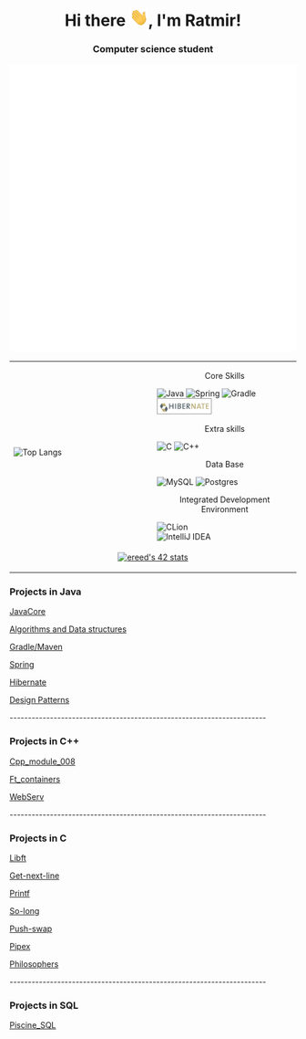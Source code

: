<h1 align="center">Hi there <img src="https://github.com/RatmirW/RatmirW/blob/main/images/welcome.gif" height="32"/>, I'm Ratmir!</h1>
<h3 align="center">Computer science student</h3>

<img src="Example.svg" alt=" ">

<table width="100%" border="0" cellspacing="0" cellpadding="4">
 <tr>
  <td width="50%" class="tableOne">
    <img src="https://github-readme-stats.vercel.app/api/top-langs/?username=RatmirW&theme=radical" alt="Top Langs" />
    <!--<img src="https://github-readme-stats.vercel.app/api/top-langs/?username=RatmirW&layout=compact&theme=radical" alt="Top Langs" />-->
  </td>
  <td width="50%" class="tableTwo">
    <p style="text-align:center">Core Skills</p>
    <img src="https://img.shields.io/badge/java-%23ED8B00.svg?style=for-the-badge&logo=java&logoColor=white" alt="Java" />
    <img src="https://img.shields.io/badge/spring-%236DB33F.svg?style=for-the-badge&logo=spring&logoColor=white" alt="Spring" />
    <img src="https://img.shields.io/badge/Gradle-02303A.svg?style=for-the-badge&logo=Gradle&logoColor=white" alt="Gradle" />
    <img src="https://github.com/RatmirW/RatmirW/blob/main/images/hibernate.png" alt="Hibernate" height="28"/>
    <p></p>
    <p style="text-align:center">Extra skills</p>
    <img src="https://img.shields.io/badge/c-%2300599C.svg?style=for-the-badge&logo=c&logoColor=white" alt="C" />
    <img src="https://img.shields.io/badge/c++-%2300599C.svg?style=for-the-badge&logo=c%2B%2B&logoColor=white" alt="C++" /><br>
    <p></p>
    <p style="text-align:center">Data Base</p>
    <img src="https://img.shields.io/badge/mysql-%2300f.svg?style=for-the-badge&logo=mysql&logoColor=white" alt="MySQL" />
    <img src="https://img.shields.io/badge/postgres-%23316192.svg?style=for-the-badge&logo=postgresql&logoColor=white" alt="Postgres" /><br>
     <p></p>
    <p style="text-align:center">Integrated Development Environment</p>
    <img src="https://img.shields.io/badge/CLion-black?style=for-the-badge&logo=clion&logoColor=white" alt="CLion" /><br>
    <img src="https://img.shields.io/badge/IntelliJIDEA-000000.svg?style=for-the-badge&logo=intellij-idea&logoColor=white" alt="IntelliJ IDEA" /><br>
  </td>
 </tr>
 <tr>
  <td colspan="2">
   <p align="center"><a href="https://github.com/JaeSeoKim/badge42"><img src="https://badge42.vercel.app/api/v2/cl4s0df2i008309mo043wwk3p/stats?cursusId=21&coalitionId=102" alt="ereed's 42 stats" /></a></p>
  </td>
 </tr>
</table>
<p></p>
<p></p>
<h3>Projects in Java</h3>
 <p><a href="https://github.com/RatmirW/JavaCore">JavaCore</a></p>
 <p><a href="https://github.com/RatmirW/Algorithms-and-Data-structures">Algorithms and Data structures</a></p>
 <p><a href="https://github.com/RatmirW/Gradle-Maven">Gradle/Maven</a></p>
 <p><a href="https://github.com/RatmirW/Spring">Spring</a></p>
 <p><a href="https://github.com/RatmirW/Hibernate">Hibernate</a></p>
 <p><a href="https://github.com/RatmirW/Design-Patterns">Design Patterns</a></p>
 <p>----------------------------------------------------------------------</p>
 <p></p>
<h3>Projects in C++</h3>
 <p><a href="https://github.com/RatmirW/cpp-module_008">Cpp_module_008</a></p>
 <p><a href="https://github.com/RatmirW/Ft_containers">Ft_containers</a></p>
 <p><a href="https://github.com/RatmirW/WebServ">WebServ</a></p>
 <p>----------------------------------------------------------------------</p>
 <p></p>
<h3>Projects in C</h3>
  <p><a href="https://github.com/RatmirW/libft">Libft</a></p>
  <p><a href="https://github.com/RatmirW/get-next-line">Get-next-line</a></p>
  <p><a href="https://github.com/RatmirW/printf">Printf</a></p>
  <p><a href="https://github.com/RatmirW/so_long">So-long</a></p>
  <p><a href="https://github.com/RatmirW/push_swap">Push-swap</a></p>
  <p><a href="https://github.com/RatmirW/pipex">Pipex</a></p>
  <p><a href="https://github.com/RatmirW/philosophers">Philosophers</a></p>
  <p>----------------------------------------------------------------------</p>
  <p></p>
<h3>Projects in SQL</h3>
 <p><a href="https://github.com/RatmirW/Piscine_SQL">Piscine_SQL</a></p>
 
<!--![Top Langs](https://github-readme-stats.vercel.app/api/top-langs/?username=RatmirW&layout=&card_width=495&theme=radical)<br>-->
<!--![![Top Langs](https://github-readme-stats.vercel.app/api/top-langs/?username=RatmirW&theme=radical)](https://github.com/RatmirW/github-readme-stats)-->
<!--!![](https://github-profile-summary-cards.vercel.app/api/cards/repos-per-language?username=RatmirW&theme=radical)-->
<!--
**RatmirW/RatmirW** is a ✨ _special_ ✨ repository because its `README.md` (this file) appears on your GitHub profile.

Here are some ideas to get you started:

- 🔭 I’m currently working on ...
- 🌱 I’m currently learning ...
- 👯 I’m looking to collaborate on ...
- 🤔 I’m looking for help with ...
- 💬 Ask me about ...
- 📫 How to reach me: ...
- 😄 Pronouns: ...
- ⚡ Fun fact: ...
-->
